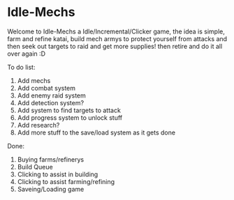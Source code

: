 # Idle-Mechs

Welcome to Idle-Mechs a Idle/Incremental/Clicker game, the idea is simple, farm and refine katai, build mech armys to protect yourself from attacks and then seek out targets to raid and get more supplies! then retire and do it all over again :D


To do list:

1) Add mechs
2) Add combat system
3) Add enemy raid system
4) Add detection system?
5) Add system to find targets to attack
6) Add progress system to unlock stuff
7) Add research?
8) Add more stuff to the save/load system as it gets done

Done:
1) Buying farms/refinerys
2) Build Queue
3) Clicking to assist in building
4) Clicking to assist farming/refining
5) Saveing/Loading game

